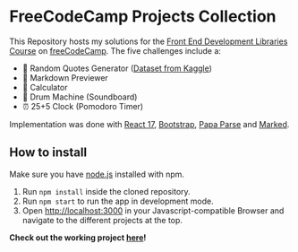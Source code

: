 # FreeCodeCamp Projects Collection
This Repository hosts my solutions for the [Front End Development Libraries Course](https://www.freecodecamp.org/learn/front-end-development-libraries/) on [freeCodeCamp](https://www.freecodecamp.org/). The five challenges include a:
- 💬 Random Quotes Generator ([Dataset from Kaggle](https://www.kaggle.com/datasets/tarundalal/anime-quotes))
- 📄 Markdown Previewer
- 🔢 Calculator
- 🎵 Drum Machine (Soundboard)
- ⏰ 25+5 Clock (Pomodoro Timer)

Implementation was done with [React 17](https://react.dev/), [Bootstrap](https://getbootstrap.com/), [Papa Parse](https://www.papaparse.com/) and [Marked](https://marked.js.org/).

## How to install
Make sure you have [node.js](https://nodejs.org/en) installed with npm.
1. Run ```npm install``` inside the cloned repository.
2. Run ```npm start``` to run the app in development mode.
3. Open [http://localhost:3000](http://localhost:3000) in your Javascript-compatible Browser and navigate to the different projects at the top.

**Check out the working project [here](https://yircas.github.io/freecodecamp-projects-collection/)!**